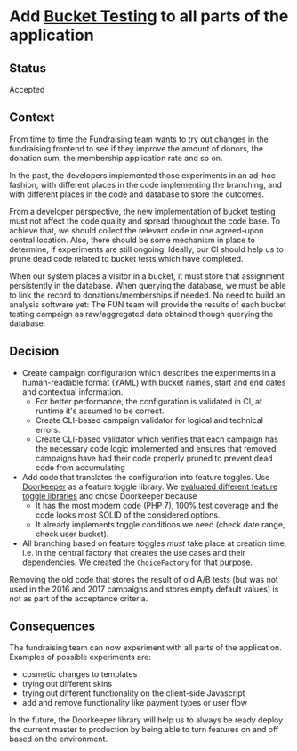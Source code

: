 # Add [Bucket Testing](https://en.wikipedia.org/wiki/A/B_testing) to all parts of the application

## Status
Accepted

## Context
From time to time the Fundraising team wants to try out changes in the fundraising frontend to see if they improve the amount of donors, the donation sum, the membership application rate and so on.

In the past, the developers implemented those experiments in an ad-hoc fashion, with different places in the code implementing the branching, and with different places in the code and database to store the outcomes.

From a developer perspective, the new implementation of bucket testing must not affect the code quality and spread throughout the code base. To achieve that, we should collect the relevant code in one agreed-upon central location. Also, there should be some mechanism in place to determine, if experiments are still ongoing. Ideally, our CI should help us to prune dead code related to bucket tests which have completed.

When our system places a visitor in a bucket, it must store that assignment persistently in the database. When querying the database, we must be able to link the record to donations/memberships if needed. No need to build an analysis software yet: The FUN team will provide the results of each bucket testing campaign as raw/aggregated data obtained though querying the database.

## Decision
* Create campaign configuration which describes the experiments in a human-readable format (YAML) with bucket names, start and end dates and contextual information.
	* For better performance, the configuration is validated in CI, at runtime it's assumed to be correct.
	* Create CLI-based campaign validator for logical and technical errors.
	* Create CLI-based validator which verifies that each campaign has the necessary code logic implemented and ensures that removed campaigns have had their code properly pruned to prevent dead code from accumulating
* Add code that translates the configuration into feature toggles. Use [Doorkeeper](https://github.com/remotelyliving/doorkeeper) as a feature toggle library. We [evaluated different feature toggle libraries](https://gist.github.com/gbirke/ab53316c69341718a9dd5cb79ed32642) and chose Doorkeeper because
	* It has the most modern code (PHP 7), 100% test coverage and the code looks most SOLID of the considered options.
	* It already implements toggle conditions we need (check date range, check user bucket).
* All branching based on feature toggles *must* take place at creation time, i.e. in the central factory that creates the use cases and their dependencies. We created the `ChoiceFactory` for that purpose.

Removing the old code that stores the result of old A/B tests (but was not used in the 2016 and 2017 campaigns and stores empty default values) is not as part of the acceptance criteria.

## Consequences

The fundraising team can now experiment with all parts of the application. Examples of possible experiments are:

* cosmetic changes to templates
* trying out different skins
* trying out different functionality on the client-side Javascript
* add and remove functionality like payment types or user flow

In the future, the Doorkeeper library will help us to always be ready deploy the current master to production by being able to turn features on and off based on the environment.
